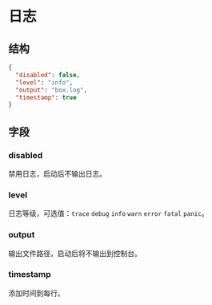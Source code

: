 # 日志

## 结构

```json
{
  "disabled": false,
  "level": "info",
  "output": "box.log",
  "timestamp": true
}

```

## 字段

### disabled

禁用日志，启动后不输出日志。

### level

日志等级，可选值：`trace` `debug` `info` `warn` `error` `fatal` `panic`。

### output

输出文件路径，启动后将不输出到控制台。

### timestamp

添加时间到每行。